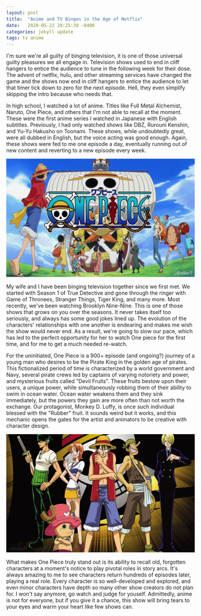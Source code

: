 ```yaml
---
layout: post
title:  "Anime and TV Binges in the Age of Netflix"
date:   2020-05-22 20:25:39 -0400
categories: jekyll update
tags: tv anime
---
```


I'm sure we're all guilty of binging television, it is one of those universal
guilty pleasures we all engage in. Television shows used to end in cliff hangers
to entice the audience to tune in the following week for their dose. The advent
of netflix, hulu, and other streaming services have changed the game and the
shows now end in cliff hangers to entice the audience to let that timer tick
down to zero for the next episode. Hell, they even simplify skipping the intro
because who needs that.

In high school, I watched a lot of anime. Titles like Full Metal Alchemist,
Naruto, One Piece, and others that I'm not able to recall at the moment. These
were the first anime series I watched in Japanese with English subtitles.
Previously, I had only watched shows like DBZ, Rurouni Kenshin, and Yu-Yu
Hakusho on Toonami. These shows, while undoubtedly great, were all dubbed in
English, but the voice acting was good enough. Again, these shows were fed to me
one episode a day, eventually running out of new content and reverting to a new
episode every week.

![one-piece-logo](/assets/anime/one_piece_3.jpg)

My wife and I have been binging television together since we first met. We
started with Season 1 of True Detective and gone through the ringer with Game of
Thronees, Stranger Things, Tiger King, and many more. Most recently, we've been
watching Brooklyn Nine-Nine. This is one of those shows that grows on you over
the seasons. It never takes itself too seriously, and always has some good jokes
lined up. The evolution of the characters' relationships with one another is
endearing and makes me wish the show would never end. As a result, we're going
to slow our pace, which has led to the perfect opportunity for her to watch One
piece for the first time, and for me to get a much needed re-watch. 

For the uninitiated, One Piece is a 900+ episode (and ongoing?) journey of a
young man who desires to be the Pirate King in the golden age of pirates. This
fictionalized period of time is characterized by a world government and Navy,
several pirate crews led by captains of varying notoriety and power, and
mysterious fruits called "Devil Fruits". These fruits bestow upon their users, a
unique power, while simultaneously robbing them of their ability to swim in
ocean water. Ocean water weakens them and they sink immediately, but the powers
they gain are more often than not worth the exchange. Our protagonist, Monkey D.
Luffy, is once such individual blessed with the "Rubber" fruit. It sounds weird
but it works, and this mechanic opens the gates for the artist and animators to
be creative with character design.

![one-piece-cast](/assets/anime/one_piece_2.jpg)

What makes One Piece truly stand out is its ability to recall old, forgotten
characters at a moment's notice to play pivotal roles in story arcs. It's always
amazing to me to see characters return hundreds of episodes later, playing a
real role. Every character is so well-developed and explored, and even minor
characters have depth so many other show creators do not plan for. I won't say
anymore, go watch and judge for youself.  Admittedly, anime is not for everyone,
but if you give it a chance, this show will bring tears to your eyes and warm
your heart like few shows can. 
